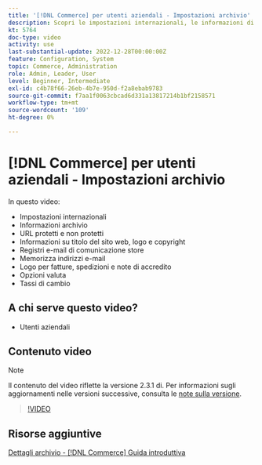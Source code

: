 ```yaml
---
title: '[!DNL Commerce] per utenti aziendali - Impostazioni archivio'
description: Scopri le impostazioni internazionali, le informazioni di archiviazione, gli URL sicuri e non sicuri, il titolo del sito web, il logo, le informazioni sul copyright, i logo e-mail di comunicazione, gli indirizzi e-mail di archiviazione, le opzioni di valuta e i tassi di valuta.
kt: 5764
doc-type: video
activity: use
last-substantial-update: 2022-12-28T00:00:00Z
feature: Configuration, System
topic: Commerce, Administration
role: Admin, Leader, User
level: Beginner, Intermediate
exl-id: c4b78f66-26eb-4b7e-950d-f2a8ebab9783
source-git-commit: f7aa1f0063cbcad6d331a13817214b1bf2158571
workflow-type: tm+mt
source-wordcount: '109'
ht-degree: 0%

---
```


# [!DNL Commerce] per utenti aziendali - Impostazioni archivio

In questo video:

- Impostazioni internazionali
- Informazioni archivio
- URL protetti e non protetti
- Informazioni su titolo del sito web, logo e copyright
- Registri e-mail di comunicazione store
- Memorizza indirizzi e-mail
- Logo per fatture, spedizioni e note di accredito
- Opzioni valuta
- Tassi di cambio

## A chi serve questo video?

- Utenti aziendali

## Contenuto video

>[!NOTE]
>
>Il contenuto del video riflette la versione 2.3.1 di. Per informazioni sugli aggiornamenti nelle versioni successive, consulta le [note sulla versione](https://experienceleague.adobe.com/docs/commerce-operations/release/notes/overview.html?lang=it).

>[!VIDEO](https://video.tv.adobe.com/v/330038?quality=12&learn=on&captions=ita)

## Risorse aggiuntive

[Dettagli archivio - [!DNL Commerce] Guida introduttiva](https://experienceleague.adobe.com/docs/commerce-admin/start/setup/store-details.html?lang=it)
